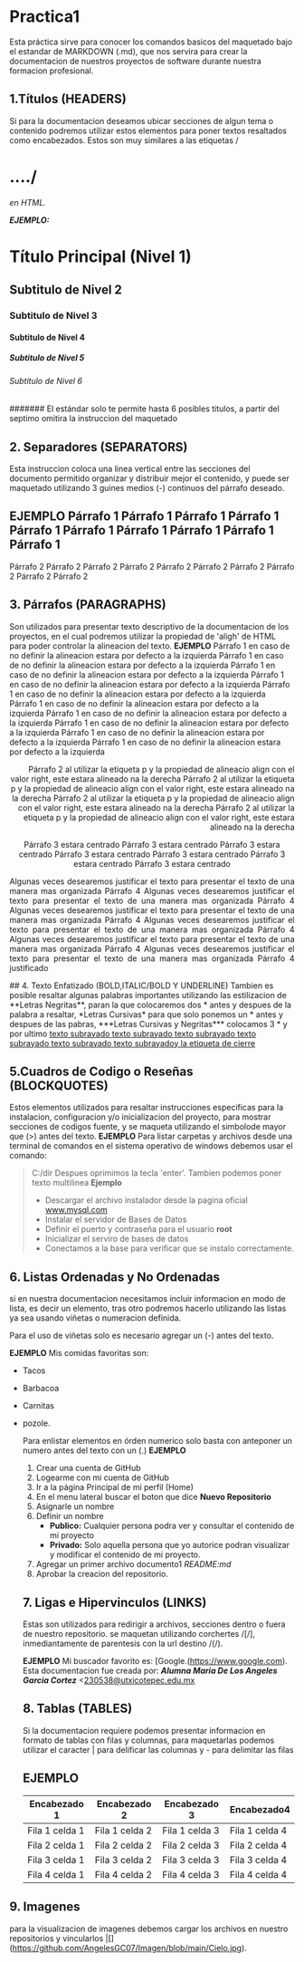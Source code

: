 # Practica1
Esta práctica sirve para conocer los comandos basicos del maquetado bajo el estandar de MARKDOWN (.md), que nos servira para crear la documentacion de nuestros proyectos de software durante nuestra formacion profesional.

## 1.Títulos (HEADERS)
Si para la documentacion deseamos ubicar secciones de algun tema o contenido podremos utilizar estos elementos para poner textos resaltados como encabezados. Estos son muy similares a las etiquetas /<H1>..../<H6> en HTML.

**EJEMPLO:**
# Título Principal (Nivel 1)
## Subtitulo de Nivel 2
### Subtitulo de Nivel 3
#### Subtitulo de Nivel 4
##### Subtitulo de Nivel 5
###### Subtitulo de Nivel 6
####### El estándar solo te permite hasta 6 posibles titulos, a partir del septimo omitira la instruccion del maquetado

## 2. Separadores (SEPARATORS)
Esta instruccion coloca una linea vertical entre las secciones del documento permitido organizar y distribuir mejor el contenido, y puede ser maquetado utilizando 3 guines medios (-) continuos del párrafo deseado.

**EJEMPLO**
Párrafo 1 Párrafo 1 Párrafo 1 Párrafo 1 Párrafo 1 Párrafo 1 Párrafo 1 Párrafo 1 Párrafo 1 Párrafo 1
---
Párrafo 2 Párrafo 2 Párrafo 2 Párrafo 2 Párrafo 2 Párrafo 2 Párrafo 2 Párrafo 2 Párrafo 2 Párrafo 2
## 3. Párrafos (PARAGRAPHS)
Son utilizados para presentar texto descriptivo de la documentacion de los proyectos, en el cual podremos utilizar la propiedad de 'aligh' de HTML para poder controlar la alineacion del texto.
**EJEMPLO**
Párrafo 1 en caso de no definir la alineacion estara por defecto a la izquierda Párrafo 1 en caso de no definir la alineacion estara por defecto a la izquierda Párrafo 1 en caso de no definir la alineacion estara por defecto a la izquierda Párrafo 1 en caso de no definir la alineacion estara por defecto a la izquierda Párrafo 1 en caso de no definir la alineacion estara por defecto a la izquierda Párrafo 1 en caso de no definir la alineacion estara por defecto a la izquierda Párrafo 1 en caso de no definir la alineacion estara por defecto a la izquierda Párrafo 1 en caso de no definir la alineacion estara por defecto a la izquierda Párrafo 1 en caso de no definir la alineacion estara por defecto a la izquierda Párrafo 1 en caso de no definir la alineacion estara por defecto a la izquierda 
<p align="right"> Párrafo 2 al utilizar la etiqueta p y la propiedad de alineacio align con el valor right, este estara alineado na la derecha  Párrafo 2 al utilizar la etiqueta p y la propiedad de alineacio align con el valor right, este estara alineado na la derecha  Párrafo 2 al utilizar la etiqueta p y la propiedad de alineacio align con el valor right, este estara alineado na la derecha  Párrafo 2 al utilizar la etiqueta p y la propiedad de alineacio align con el valor right, este estara alineado na la derecha </p>

<p align="center"> Párrafo 3 estara centrado Párrafo 3 estara centrado Párrafo 3 estara centrado Párrafo 3 estara centrado Párrafo 3 estara centrado Párrafo 3 estara centrado Párrafo 3 estara centrado </p>
<p align="justify"> Algunas veces desearemos justificar el texto para presentar el texto de una manera mas organizada Párrafo 4 Algunas veces desearemos justificar el texto para presentar el texto de una manera mas organizada Párrafo 4 Algunas veces desearemos justificar el texto para presentar el texto de una manera mas organizada Párrafo 4 Algunas veces desearemos justificar el texto para presentar el texto de una manera mas organizada Párrafo 4 Algunas veces desearemos justificar el texto para presentar el texto de una manera mas organizada Párrafo 4 Algunas veces desearemos justificar el texto para presentar el texto de una manera mas organizada Párrafo 4 justificado</p>
## 4. Texto Enfatizado (BOLD,ITALIC/BOLD Y UNDERLINE)
Tambien es posible resaltar algunas palabras importantes utilizando las estilizacion de **Letras Negritas**, paran la que colocaremos dos * antes y despues de la palabra a resaltar, *Letras Cursivas* para que solo ponemos un  * antes y despues de las pabras, ***Letras Cursivas y Negritas*** colocamos 3 * y por ultimo <ins> texto subrayado <ins>texto subrayado</ins> <ins>texto subrayado</ins> <ins>texto subrayado</ins> <ins>texto subrayado</ins> <ins>texto subrayado</ins>y la etiqueta de cierre  </ins>

## 5.Cuadros de Codigo o Reseñas (BLOCKQUOTES)
Estos elementos utilizados para resaltar instrucciones especificas para la instalacion, configuracion y/o inicializacion del proyecto, para mostrar secciones de codigos fuente, y se maqueta utilizando el simbolode mayor  que (>) antes del texto.
**EJEMPLO**
Para listar carpetas y archivos desde una terminal de comandos en el sistema operativo de windows debemos usar el comando:
> C:/dir
 Despues oprimimos la tecla 'enter'.
 Tambien podemos poner texto multilinea
 **Ejemplo**
> - Descargar el archivo instalador desde la pagina oficial www.mysql.com
> - Instalar el servidor de Bases de Datos
> - Definir el puerto y contraseña para el usuario **root**
> - Inicializar el serviro de bases de datos
> - Conectamos a la base para verificar que se instalo correctamente.

## 6. Listas Ordenadas y No Ordenadas
si en nuestra documentacion necesitamos incluir informacion en modo de lista, es decir un elemento, tras otro podremos hacerlo utilizando las listas ya sea usando viñetas o numeracion definida.

Para el uso de viñetas solo es necesario agregar un (-) antes del texto.


**EJEMPLO**
Mis comidas favoritas son:
- Tacos
- Barbacoa
- Carnitas
- pozole.


  Para enlistar elementos  en órden numerico solo basta con anteponer un numero antes del texto con un (.)
  **EJEMPLO**
  
  1. Crear una cuenta de GitHub
  2. Logearme con mi cuenta de GitHub
  3. Ir a la página Principal de mi perfil (Home)
  4. En el menu lateral buscar el boton que dice  **Nuevo Repositorio**
  5. Asignarle un nombre
  6. Definir un nombre
     - **Publico:** Cualquier persona podra ver y consultar el contenido de mi proyecto
     - **Privado:** Solo aquella persona que yo autorice podran visualizar y modificar el contenido de mi proyecto.
  7. Agregar un primer archivo documento1 *README:md*
  8. Aprobar la creacion del repositorio.
   ## 7. Ligas e Hipervinculos (LINKS)
   Estas son utilizados para redirigir a archivos, secciones dentro o fuera de nuestro repositorio. se maquetan utilizando corchertes /[/], inmediantamente de parentesis con la url destino /(/).

  **EJEMPLO**
  Mi buscador favorito es: [Google.(https://www.google.com).
  Esta documentacion fue creada por: ***Alumna Maria De Los Angeles Garcia Cortez***
  <230538@utxicotepec.edu.mx

  ## 8. Tablas (TABLES)
  Si la documentacion requiere podemos presentar informacion en formato de tablas con filas y columnas, para maquetarlas podemos utilizar el caracter | para delificar las columnas y - para delimitar las filas

  **EJEMPLO**
  ---------------------------------------
  |Encabezado 1|Encabezado 2|Encabezado 3| Encabezado4|
  |-------------|-----------|------------|------------|
  |Fila 1 celda 1|Fila 1 celda 2|Fila 1 celda 3|Fila 1 celda 4|
  |Fila 2 celda 1|Fila 2 celda 2|Fila 2 celda 3|Fila 2 celda 4|
  |Fila 3 celda 1|Fila 3 celda 2|Fila 3 celda 3|Fila 3 celda 4|
  |Fila 4 celda 1|Fila 4 celda 2|Fila 4 celda 3|Fila 4 celda 4|
## 9. Imagenes
para la visualizacion de imagenes debemos cargar los archivos en nuestro repositorios y vincularlos
|[] (https://github.com/AngelesGC07/Imagen/blob/main/Cielo.jpg).




